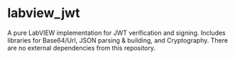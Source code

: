 # labview_jwt
A pure LabVIEW implementation for JWT verification and signing. Includes libraries for Base64/Url, JSON parsing &amp; building, and Cryptography. There are no external dependencies from this repository.
